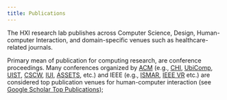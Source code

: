 ```yaml
---
title: Publications
---
```


The HXI research lab publishes across Computer Science, Design, Human-computer Interaction, and domain-specific venues such as healthcare-related journals. 

Primary mean of publication for computing research, are conference proceedings. Many conferences organized by <a href="http://acm.org">ACM</a> (e.g., [CHI](https://chi.acm.org), [UbiComp](http://ubicomp.org), [UIST](https://uist.acm.org/), [CSCW](https://cscw.acm.org/), [IUI](https://iui.acm.org/), [ASSETS](https://www.sigaccess.org/assets/), etc.) and IEEE (e.g., [ISMAR](https://www.ismar.net/), [IEEE VR](https://ieeevr.org/2022/) etc.) are considered top publication venues for human-computer interaction (see [Google Scholar Top Publications](https://scholar.google.com/citations?view_op=top_venues&vq=eng_humancomputerinteraction));

